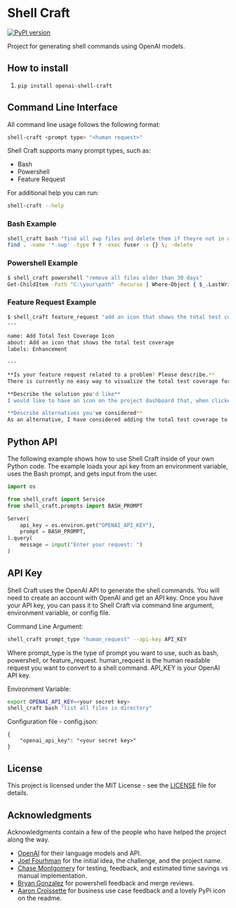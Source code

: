 # Shell Craft

[![PyPI version](https://img.shields.io/pypi/v/openai-shell-craft?color=green&label=PyPI)](https://pypi.org/project/openai-shell-craft/)

Project for generating shell commands using OpenAI models.

## How to install

1. `pip install openai-shell-craft`

## Command Line Interface

All command line usage follows the following format:

```bash
shell-craft <prompt type> "<human request>"
```

Shell Craft supports many prompt types, such as:
* Bash
* Powershell
* Feature Request

For additional help you can run:

```bash
shell-craft --help
```

### Bash Example

```bash
shell_craft bash "find all swp files and delete them if theyre not in use"
find . -name '*.swp' -type f ! -exec fuser -s {} \; -delete
```

### Powershell Example
```bash
$ shell_craft powershell "remove all files older than 30 days"
Get-ChildItem -Path "C:\your\path" -Recurse | Where-Object { $_.LastWriteTime -lt (Get-Date).AddDays(-30)} | Remove-Item -Force
```

### Feature Request Example

```bash
$ shell_craft feature_request "add an icon that shows the total test coverage"
---

name: Add Total Test Coverage Icon
about: Add an icon that shows the total test coverage
labels: Enhancement

---

**Is your feature request related to a problem? Please describe.**
There is currently no easy way to visualize the total test coverage for a project.

**Describe the solution you'd like**
I would like to have an icon on the project dashboard that, when clicked, displays the total test coverage for the project. This will allow developers to easily monitor and improve the overall test coverage for the project.

**Describe alternatives you've considered**
As an alternative, I have considered adding the total test coverage to the project README file. However, this solution would not be as easily accessible as an icon on the project dashboard.
```

## Python API

The following example shows how to use Shell Craft inside of your own Python code. The example loads your api key from an environment variable, uses the Bash prompt, and gets input from the user.

```python
import os

from shell_craft import Service
from shell_craft.prompts import BASH_PROMPT

Server(
    api_key = os.environ.get("OPENAI_API_KEY"),
    prompt = BASH_PROMPT,
).query(
    message = input("Enter your request: ")
)
```

## API Key

Shell Craft uses the OpenAI API to generate the shell commands. You will need to create an account with OpenAI and get an API key. Once you have your API key, you can pass it to Shell Craft via command line argument, environment variable, or config file.

Command Line Argument:
```bash
shell_craft prompt_type "human_request" --api-key API_KEY
```

Where prompt_type is the type of prompt you want to use, such as bash, powershell, or feature_request. human_request is the human readable request you want to convert to a shell command. API_KEY is your OpenAI API key.

Environment Variable:
```bash
export OPENAI_API_KEY=<your secret key>
shell_craft bash "list all files in directory"
```

Configuration file - config.json:
```
{
    "openai_api_key": "<your secret key>"
}
```

## License

This project is licensed under the MIT License - see the [LICENSE](LICENSE) file for details.

## Acknowledgments

Acknowledgments contain a few of the people who have helped the project along the way.

* [OpenAI](https://openai.com/) for their language models and API.
* [Joel Fourhman](https://github.com/joelfourhman) for the initial idea, the challenge, and the project name.
* [Chase Montgomery](https://github.com/BLuFeNiX) for testing, feedback, and estimated time savings vs manual implementation.
* [Bryan Gonzalez](https://www.linkedin.com/in/bryan-gonzalez-2b86ba67/) for powershell feedback and merge reviews.
* [Aaron Croissette](https://www.linkedin.com/in/acrois/) for business use case feedback and a lovely PyPi icon on the readme.
